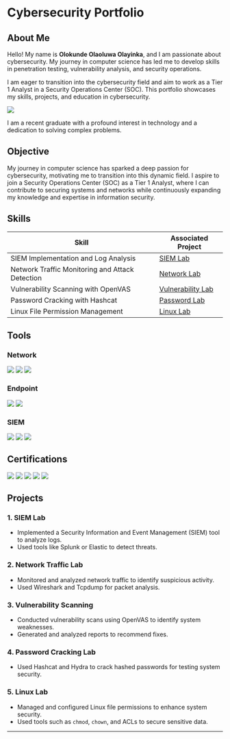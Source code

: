 # Cybersecurity Portfolio

## About Me
Hello! My name is **Olokunde Olaoluwa Olayinka**, and I am passionate about cybersecurity. My journey in computer science has led me to develop skills in penetration testing, vulnerability analysis, and security operations. 

I am eager to transition into the cybersecurity field and aim to work as a Tier 1 Analyst in a Security Operations Center (SOC). This portfolio showcases my skills, projects, and education in cybersecurity.

<a href="https://www.linkedin.com/in/olaoluwa-olokunde-4779672bb/?trk=opento_sprofile_goalscard">
  <img src="https://img.shields.io/badge/-LinkedIn-0072b1?&style=for-the-badge&logo=linkedin&logoColor=white" />
</a>

I am a recent graduate with a profound interest in technology and a dedication to solving complex problems.

## Objective

My journey in computer science has sparked a deep passion for cybersecurity, motivating me to transition into this dynamic field. I aspire to join a Security Operations Center (SOC) as a Tier 1 Analyst, where I can contribute to securing systems and networks while continuously expanding my knowledge and expertise in information security.

## Skills

| Skill                                         | Associated Project         |
|-----------------------------------------------|----------------------------|
| SIEM Implementation and Log Analysis          | [SIEM Lab](#siem-lab)      |
| Network Traffic Monitoring and Attack Detection | [Network Lab](#network-lab) |
| Vulnerability Scanning with OpenVAS           | [Vulnerability Lab](#vulnerability-scanning) |
| Password Cracking with Hashcat                | [Password Lab](#password-cracking-lab) |
| Linux File Permission Management              | [Linux Lab](#linux-lab)    |

## Tools

### Network
<div>
    <img src="https://img.shields.io/badge/-Wireshark-1679A7?&style=for-the-badge&logo=Wireshark&logoColor=white" />
    <img src="https://img.shields.io/badge/-Suricata-EF3B2D?&style=for-the-badge&logo=Suricata&logoColor=white" />
    <img src="https://img.shields.io/badge/-Zeek-777BB4?&style=for-the-badge&logo=Zeek&logoColor=white" />
</div>

### Endpoint
<div>
    <img src="https://img.shields.io/badge/-Microsoft_Defender_for_Endpoint-00A4EF?&style=for-the-badge&logo=Microsoft&logoColor=white" />
    <img src="https://img.shields.io/badge/-Velociraptor-4B275F?&style=for-the-badge&logo=Velociraptor&logoColor=white" />
</div>

### SIEM
<div>
    <img src="https://img.shields.io/badge/-Microsoft_Sentinel-0078D4?&style=for-the-badge&logo=Microsoft&logoColor=white" />
    <img src="https://img.shields.io/badge/-Splunk-000000?&style=for-the-badge&logo=Splunk&logoColor=white" />
    <img src="https://img.shields.io/badge/-Elastic-005571?&style=for-the-badge&logo=Elastic&logoColor=white" />
</div>

## Certifications
<div>
<img src="https://img.shields.io/badge/-Security%2B-FF0000?&style=for-the-badge&logo=CompTIA&logoColor=white" />
<img src="https://img.shields.io/badge/-Network%2B-007ACC?&style=for-the-badge&logo=CompTIA&logoColor=white" />
<img src="https://img.shields.io/badge/-A%2B-4D4D4D?&style=for-the-badge&logo=CompTIA&logoColor=white" />
<img src="https://img.shields.io/badge/-CDSA-006400?&style=for-the-badge&logoColor=white" />
<img src="https://img.shields.io/badge/-CCD-000080?&style=for-the-badge&logoColor=white" />
</div>

## Projects

### 1. SIEM Lab
- Implemented a Security Information and Event Management (SIEM) tool to analyze logs.
- Used tools like Splunk or Elastic to detect threats.

### 2. Network Traffic Lab
- Monitored and analyzed network traffic to identify suspicious activity.
- Used Wireshark and Tcpdump for packet analysis.

### 3. Vulnerability Scanning
- Conducted vulnerability scans using OpenVAS to identify system weaknesses.
- Generated and analyzed reports to recommend fixes.

### 4. Password Cracking Lab
- Used Hashcat and Hydra to crack hashed passwords for testing system security.

### 5. Linux Lab
- Managed and configured Linux file permissions to enhance system security.
- Used tools such as `chmod`, `chown`, and ACLs to secure sensitive data.

---


